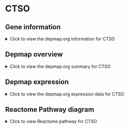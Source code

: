 <h1>CTSO</h1>

<h2>Gene information</h2>
<details>
  <summary>Click to view the depmap.org information for CTSO</summary>
  <iframe src="https://depmap.org/portal/gene/CTSO?tab=about" style="border:none;width:100%;height:800px"></iframe>
</details>

<h2>Depmap overview</h2>
<details>
  <summary>Click to view the depmap.org summary for CTSO</summary>
  <iframe src="https://depmap.org/portal/gene/CTSO?tab=overview" style="border:none;width:100%;height:800px"></iframe>
</details>

<h2>Depmap expression</h2>
<details>
  <summary>Click to view the depmap.org expression data for CTSO</summary>
  <iframe src="https://depmap.org/portal/gene/CTSO?tab=characterization" style="border:none;width:100%;height:800px"></iframe>
</details>



<h2>Reactome Pathway diagram</h2>
<details>
  <summary>Click to view Reactome pathway for CTSO</summary>
  <p>MHC class II antigen presentation</p>
  <iframe src="https://reactome.org/PathwayBrowser/#/R-HSA-2132295" style="border:none;width:100%;height:800px"></iframe>
</details>



